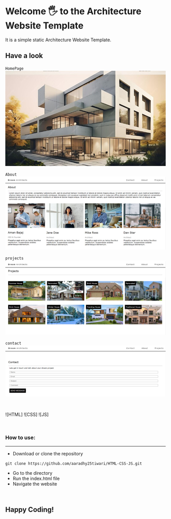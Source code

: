 # Welcome 🖐 to the Architecture Website Template
It is a simple static Architecture Website Template.

## Have a look 
`HomePage`
![HomePage](images/homepage.jpg)

`About`
![HomePage](images/about.png)

`projects`
![HomePage](images/projects.png)

`contact`
![HomePage](images/contact.png)

<br>

![HTML]
![CSS]
![JS]

<br>

### How to use:

---

- Download or clone the repository

```
git clone https://github.com/aaradhy25tiwari/HTML-CSS-JS.git
```

- Go to the directory
- Run the index.html file
- Navigate the website

<br>

## Happy Coding!